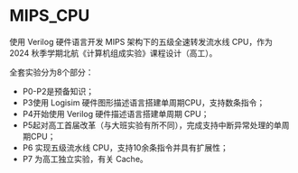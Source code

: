 # MIPS_CPU

使用 Verilog 硬件语言开发 MIPS 架构下的五级全速转发流水线 CPU，作为 2024 秋季学期北航《计算机组成实验》课程设计（高工）。

全套实验分为8个部分：

- P0-P2是预备知识；
- P3使用 Logisim 硬件图形描述语言搭建单周期CPU，支持数条指令；
- P4开始使用 Verilog 硬件描述语言搭建单周期 CPU；
- P5起对高工首届改革（与大班实验有所不同），完成支持中断异常处理的单周期CPU；
- P6 实现五级流水线 CPU，支持10余条指令并具有扩展性；
- P7 为高工独立实验，有关 Cache。

